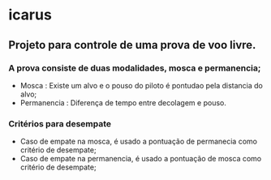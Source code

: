 # icarus
## Projeto para controle de uma prova de voo livre.
### A prova consiste de duas modalidades, mosca e permanencia;
- Mosca : Existe um alvo e o pouso do piloto é pontudao pela distancia do alvo;
- Permanencia : Diferença de tempo entre decolagem e pouso.
### Critérios para desempate
- Caso de empate na mosca, é usado a pontuação de permanecia como critério de desempate;
- Caso de empate na permanencia, é usado a pontuação de mosca como critério de desempate;

